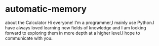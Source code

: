 # automatic-memory
about the Calculator
Hi everyone!
I'm a programmer,I mainly use Python.I have always loved learning new fields of knowledge and I am looking forward to exploring them in more depth at a higher level.I hope to communicate with you.
